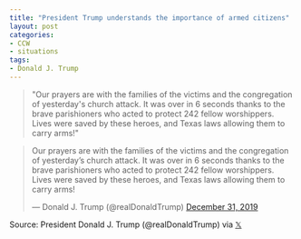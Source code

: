```yaml
---
title: "President Trump understands the importance of armed citizens"
layout: post
categories:
- CCW
- situations
tags:
- Donald J. Trump
---
```


> "Our prayers are with the families of the victims and the congregation of yesterday's church attack. It was over in 6 seconds thanks to the brave parishioners who acted to protect 242 fellow worshippers. Lives were saved by these heroes, and Texas laws allowing them to carry arms!"

<blockquote class="twitter-tweet"><p lang="en" dir="ltr">Our prayers are with the families of the victims and the congregation of yesterday’s church attack. It was over in 6 seconds thanks to the brave parishioners who acted to protect 242 fellow worshippers. Lives were saved by these heroes, and Texas laws allowing them to carry arms!</p>&mdash; Donald J. Trump (@realDonaldTrump) <a href="https://twitter.com/realDonaldTrump/status/1211813523581546496">December 31, 2019</a></blockquote> <script async src="https://platform.x.com/widgets.js" charset="utf-8"></script>

Source: President Donald J. Trump (@realDonaldTrump) via [𝕏](https://x.com)
